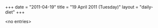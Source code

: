 +++
date = "2011-04-19"
title = "19 April 2011 (Tuesday)"
layout = "daily-diet"
+++


\<no entries\>

